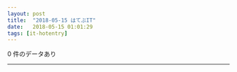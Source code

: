 ```yaml
---
layout: post
title:  "2018-05-15 はてぶIT"
date:   2018-05-15 01:01:29
tags: [it-hotentry]
---
```

0 件のデータあり

<hr>
